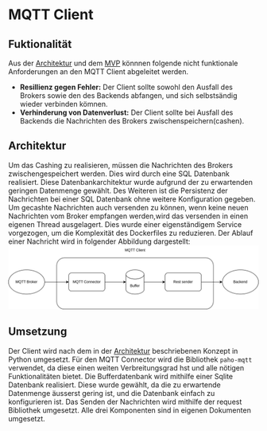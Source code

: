 # MQTT Client

## Fuktionalität
Aus der [Architektur](../arc.md#sequenzablauf---data-flow-erzeugung---ingestion---speicherung-alarmierung)
und dem [MVP](content/about/mvp.md#funktionale-anforderungen)
könnnen folgende nicht funktionale Anforderungen an den MQTT Client abgeleitet werden.
- __Resillienz gegen Fehler:__ Der Client sollte sowohl den Ausfall des Brokers sowie den des Backends abfangen, und sich selbstsändig wieder verbinden kömnen.
- __Verhinderung von Datenverlust:__ Der Client sollte bei Ausfall des Backends die Nachrichten des Brokers zwischenspeichern(cashen).

## Architektur
Um das Cashing zu realisieren, müssen die Nachrichten des Brokers zwischengespeichert werden.
Dies wird durch eine SQL Datenbank realisiert.
Diese Datenbankarchitektur wurde aufgrund der zu erwartenden geringen Datenmenge gewählt.
Des Weiteren ist die Persistenz der Nachrichten bei einer SQL Datenbank ohne weitere Konfiguration gegeben.
Um gecashte Nachrichten auch versenden zu können, wenn keine neuen Nachrichten vom Broker empfangen werden,wird das versenden in einen eigenen Thread ausgelagert.
Dies wurde einer eigenständigem Service vorgezogen, um die Komplexität des Dockerfiles zu reduzieren.
Der Ablauf einer Nachricht wird in folgender Abbildung dargestellt:
![sequence-diagram](../../../images/mqtt-client/Programm_flow_diagram.png)
## Umsetzung
Der  Client wird nach dem in der [Architektur](../arc.md) beschriebenen Konzept in Python umgesetzt.
Für den MQTT Connector wird die Bibliothek `paho-mqtt` verwendet, da diese einen weiten Verbreitungsgrad hst
und alle nötigen Funktionalitäten bietet.
Die Bufferdatenbank wird mithilfe einer Sqlite Datenbank realisiert. Diese wurde gewählt, da die zu erwartende
Datenmenge äusserst gering ist, und die Datenbank einfach zu konfigurieren ist.
Das Senden der Nachrichten wird mithilfe der request Bibliothek umgesetzt.
Alle drei Komponenten sind in eigenen Dokumenten umgesetzt.
